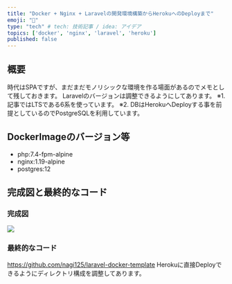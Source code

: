```yaml
---
title: "Docker + Nginx + Laravelの開発環境構築からHerokuへのDeployまで"
emoji: "🐣"
type: "tech" # tech: 技術記事 / idea: アイデア
topics: ['docker', 'nginx', 'laravel', 'heroku'] 
published: false
---
```


## 概要
時代はSPAですが、まだまだモノリシックな環境を作る場面があるのでメモとして残しておきます。
Laravelのバージョンは調整できるようにしてあります。
※1. 記事ではLTSである6系を使っています。
※2. DBはHerokuへDeployする事を前提としているのでPostgreSQLを利用しています。

## DockerImageのバージョン等
- php:7.4-fpm-alpine
- nginx:1.19-alpine
- postgres:12

## 完成図と最終的なコード
### 完成図
![](https://storage.googleapis.com/zenn-user-upload/9hlmb25kl5fo477q9yynz8931arr)

### 最終的なコード
https://github.com/nagi125/laravel-docker-template
Herokuに直接Deployできるようにディレクトリ構成を調整してあります。 
